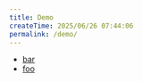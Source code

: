```yaml
---
title: Demo
createTime: 2025/06/26 07:44:06
permalink: /demo/
---
```


- [bar](./bar.md)
- [foo](./foo.md)
